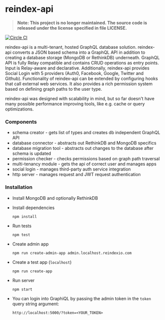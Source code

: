 # reindex-api

> **Note: This project is no longer maintained. The source code is released under the license specified in file LICENSE.**

[![Circle CI](https://circleci.com/gh/reindexio/reindex-api.svg?style=svg&circle-token=080d24db0ad712462742bb77cd91a316c2267e46)](https://circleci.com/gh/reindexio/reindex-api)

reindex-api is a multi-tenant, hosted GraphQL database solution. reindex-api converts a JSON based schema into a GraphQL API in addition to creating a database storage (MongoDB or RethinkDB) underneath. GraphQL API is fully Relay compatible and contains CRUD operations as entry points. Input is Relay-aware and declarative. Additionally, reindex-api provides Social Login with 5 providers (Auth0, Facebook, Google, Twitter and Github). Functionality of reindex-api can be extended by configuring hooks that call external web services. It also provides a rich permission system based on defining graph paths to the user type.

reindex-api was designed with scalability in mind, but so far doesn't have many possible performance improving tools, like e.g. cache or query optimizations.

### Components

* schema creator - gets list of types and creates db independent GraphQL API
* database connector - abstracts out RethinkDB and MongoDB specifics
* database migration tool - abstracts out changes to the database after schema
  is updated
* permission checker - checks permissions based on graph path traversal
* multi-tenancy module - gets the api of correct user and manages apps
* social login - manages third-party auth service integration
* http server - manages request and JWT request authentication

### Installation

- Install MongoDB and optionally RethinkDB
- Install dependencies

  ```
  npm install
  ```

- Run tests

  ```
  npm test
  ```

- Create admin app

  ```
  npm run create-admin-app admin.localhost.reindexio.com
  ```

- Create a test app (`localhost`)

  ```
  npm run create-app
  ```

- Run server

  ```
  npm start
  ```

- You can login into GraphiQL by passing the admin token in the `token` query
string argument:

  ```
  http://localhost:5000/?token=<YOUR_TOKEN>
  ```
